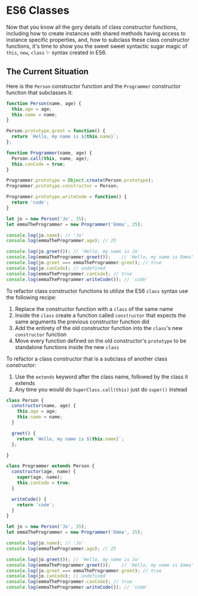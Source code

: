 # ES6 Classes

Now that you know all the gory details of class constructor functions, including how to create instances with shared methods having access to instance specific properties, and, how to subclass these class constructor functions, it's time to show you the sweet sweet syntactic sugar magic of `this`, `new`, `class` ✨ syntax created in ES6.

## The Current Situation

Here is the `Person` constructor function and the `Programmer` constructor function that subclasses it:

```javascript
function Person(name, age) {
  this.age = age;
  this.name = name;
}

Person.prototype.greet = function() {
  return `Hello, my name is ${this.name}`;
};

function Programmer(name, age) {
  Person.call(this, name, age);
  this.canCode = true;
}

Programmer.prototype = Object.create(Person.prototype);
Programmer.prototype.constructor = Person;

Programmer.prototype.writeCode = function() {
  return 'code';
}

let jo = new Person('Jo', 35);
let emmaTheProgrammer = new Programmer('Emma', 25);

console.log(jo.name); // 'Jo'
console.log(emmaTheProgrammer.age); // 25

console.log(jo.greet()); // 'Hello, my name is Jo'
console.log(emmaTheProgrammer.greet());    // 'Hello, my name is Emma'
console.log(jo.greet === emmaTheProgrammer.greet); // true
console.log(jo.canCode); // undefined
console.log(emmaTheProgrammer.canCode); // true
console.log(emmaTheProgrammer.writeCode()); // 'code'
```

To refactor class constructor functions to utilize the ES6 `class` syntax use the following recipe:

1) Replace the constructor function with a `class` of the same name
2) Inside the `class` create a function called `constructor` that expects the same arguments the previous constructor function did
3) Add the entirety of the old constructor function into the `class`'s new `constructor` function
4) Move every function defined on the old constructor's `prototype` to be standalone functions inside the new `class`

To refactor a class constructor that is a subclass of another class constructor:

1) Use the `extends` keyword after the class name, followed by the class it extends
2) Any time you would do `SuperClass.call(this)` just do `super()` instead


```javascript
class Person {
  constructor(name, age) {
    this.age = age;
    this.name = name;
  }

  greet() {
    return `Hello, my name is ${this.name}`;
  };

}

class Programmer extends Person {
  constructor(age, name) {
    super(age, name);
    this.canCode = true;
  }

  writeCode() {
    return 'code';
  }
}

let jo = new Person('Jo', 35);
let emmaTheProgrammer = new Programmer('Emma', 25);

console.log(jo.name); // 'Jo'
console.log(emmaTheProgrammer.age); // 25

console.log(jo.greet()); // 'Hello, my name is Jo'
console.log(emmaTheProgrammer.greet());    // 'Hello, my name is Emma'
console.log(jo.greet === emmaTheProgrammer.greet); // true
console.log(jo.canCode); // undefined
console.log(emmaTheProgrammer.canCode); // true
console.log(emmaTheProgrammer.writeCode()); // 'code'
```
